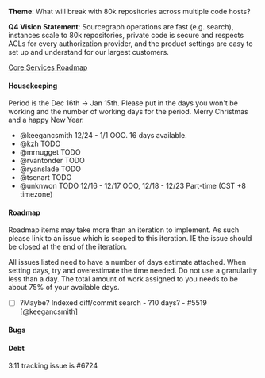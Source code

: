 **Theme**: What will break with 80k repositories across multiple code hosts?

**Q4 Vision Statement**: Sourcegraph operations are fast (e.g. search), instances scale to 80k repositories, private code is secure and respects ACLs for every authorization provider, and the product settings are easy to set up and understand for our largest customers.

[Core Services Roadmap](https://docs.google.com/document/d/1cBsE9801DcBF9chZyMnxRdolqM_1c2pPyGQz15QAvYI/edit#heading=h.5nwl5fv52ess)

#### Housekeeping

Period is the Dec 16th -> Jan 15th. Please put in the days you won't be
working and the number of working days for the period. Merry Christmas and a happy New Year.

- @keegancsmith 12/24 - 1/1 OOO. 16 days available.
- @kzh TODO
- @mrnugget TODO
- @rvantonder TODO
- @ryanslade TODO
- @tsenart TODO
- @unknwon TODO 12/16 - 12/17 OOO, 12/18 - 12/23 Part-time (CST +8 timezone)

#### Roadmap

Roadmap items may take more than an iteration to implement. As such please link to an issue which is scoped to this iteration. IE the issue should be closed at the end of the iteration.

All issues listed need to have a number of days estimate attached. When setting days, try and overestimate the time needed. Do not use a granularity less than a day. The total amount of work assigned to you needs to be about 75% of your available days.

- [ ] ?Maybe? Indexed diff/commit search - ?10 days? - #5519 [@keegancsmith]

#### Bugs

#### Debt

3.11 tracking issue is #6724
